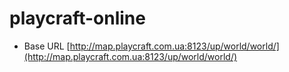 # playcraft-online


 - Base URL [http://map.playcraft.com.ua:8123/up/world/world/](http://map.playcraft.com.ua:8123/up/world/world/)

